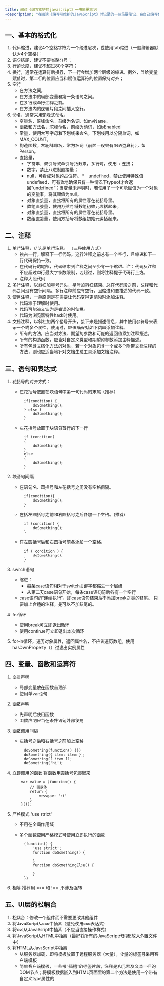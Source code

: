 ```yaml
---
title: 阅读《编写维护的javascript》一书简要笔记
+description: "在阅读《编写可维护的JavaScript》时记录的一些简要笔记，在自己编写代码时也会参照相应的标准，让代码变得更具可读性，可维护性。"
---
```


一、基本的格式化
-------------------------------------
1. 代码缩进，建议4个空格字符为一个缩进层次，或使用tab缩进（一般编辑器默认为4个空格）；
2. 语句结尾，建议不要省略分号；
3. 行的长度，建议不超过80个字符；
4. 换行，通常在运算符后换行，下一行会增加两个层级的缩进。例外，当给变量赋值时，第二行的位置应当和赋值运算符的位置保持对齐；
5. 空行
    * 在方法之间。
    * 在方法中的局部变量和第一条语句之间。
    * 在多行或单行注释之前。
    * 在方法内的逻辑片段之间插入空行。
6. 命名，通常采用驼峰式命名。
    * 变量名，驼峰命名，前缀为名词，如myName。
    * 函数和方法名，驼峰命名，前缀为动词，如isEnabled
    * 常量，使用大写字母和下划线来命名，下划线用以分隔单词，如MAX_COUNT。
    * 构造函数，大驼峰命名，常为名词（前面一般会有new运算符），如Person。
    * 直接量，
       * 字符串，双引号或单引号括起来，多行时，使用 + 连接；
       * 数字，禁止八进制直接量；
       * null，可看成对象的占位符。
       *　undefined，禁止使用特殊值undefined，可有效地确保只有一种情况下typeof才会返回”undefined“；当变量未声明时，若使用了一个可能赋值为一个对象的变量事，将其赋值为null。
       * 对象直接量，直接将所有的属性写在花括号里。
       * 数组直接量，使用方括号将数组初始元素括起来。
       * 对象直接量，直接将所有的属性写在花括号里。
       * 数组直接量，使用方括号将数组初始元素括起来。

二、注释
-------------------------
1. 单行注释，// 这是单行注释。 （三种使用方式）
   * 独占一行，解释下一行代码。这行注释之前总有一个空行，且缩进和下一行代码保持一致。
   * 在代码行的尾部，代码结束到注释之间至少有一个缩进。注：代码及注释不应超过单行最大字符数限制，若超过，则将注释提于代码行上方。
   * 注释大段代码
2. 多行注释，以斜杠加星号开头，星号加斜杠结束。总在代码段之前，注释和代码之间没有空行间隔。多行注释前应有空行，且缩进和要描述的代码一致。
3. 使用注释，一般原则是在需要让代码变得更清晰时添加注释。
   * 代码难于理解时使用。
   * 代码可能被文认为是错误的时使用。     
   * 代码为浏览器特性hack时使用。
4. 文档注释，以斜杠加两个星号开头，接下来是描述信息，其中使用@符号来表示一个或多个属性。使用时，应该确保对如下内容添加注释。
   * 所有的方法，应当对方法、期望的参数和可能的返回值添加注释描述。
   * 所有的构造函数，应当对自定义类型和期望的参数添加注释描述。
   * 所有包含文档化方法的对象，若一个对象包含一个或多个附带文档注释的方法，则也应适当地针对文档生成工具添加文档注释。

三、语句和表达式
-------------------------------
1. 花括号的对齐方式：
   * 左花括号放置在块语句中第一句代码的末尾（推荐）

           if(condition) {
               doSomething();
           } else {
               doSomething();
           }

   * 左花括号放置于块语句首行的下一行

           if (condition)
           {
               doSomething();
           }
           else
           {
               doSomething();
           }

2. 块语句间隔
   * 在语句名、圆括号和左花括号之间没有空格间隔。

           if(condition){
               doSomething();
           }

   * 在括左圆括号之前和右圆括号之后各加一个空格。(推荐)

           if (condition) {
               doSomething();
           }

   * 在左圆括号后和右圆括号前各添加一个空格。

           if ( condition ) {
               doSomething();
           }

3. switch语句
   * 缩进：
       * 每条case语句相对于switch关键字都缩进一个层级
       * 从第二天case语句开始，每条case语句前后各有一个空行
   * case语句的“连续执行”，即case语句结束后不添加break之类的结尾。 只要加上合适的注释，是可以不加结尾的。

4. for循环
   * 使用break可立即退出循环
   * 使用continue可立即退出本次循环

5. for-in循环，遍历对象属性，返回属性名，不应该遍历数组。使用hasOwnProperty（）过滤出实例属性

四、变量、函数和运算符
----------------------------
1. 变量声明
   * 局部变量放在函数首顶部
   * 使用单var语句

2. 函数声明
   * 先声明后使用函数
   * 函数声明应当在条件语句外部使用

3. 函数调用间隔
   * 左括号之后和右括号之前加上空格

           doSomething(function() {});
           doSomething({ item: item });
           doSomething([ item ]);
           doSomething('hi');

4. 立即调用的函数 将函数用圆括号包裹起来

           var value = (function() {
               // 函数体
               return {
                   messgae: 'hi'
               }
           }());

5. 严格模式 'use strict'
   * 不用在全局作用域
   * 多个函数应用严格模式可使用立即执行的函数


           (function() {
               'use strict';
               function doSomething() {

               }
               function doSomethingElse() {

               }
           })

6. 相等 推荐用 === 和 !== ,不涉及强转

五、UI层的松耦合
-------------------------
1. 松耦合：修改一个组件而不需要更改其他组件
2. 将JavaScript从css中抽离（避免使用css表达式）
3. 将css从JavaScript中抽离（不应当直接操作样式）
4. 将JavaScript从HTML中抽离（最好将所有的JavaScript代码都放入外置文件中）
5. 将HTML从JavaScript中抽离
   * 从服务器加载，即将模板放置于远程服务器（大量），少量的标签可采用客户端模板
   * 简单客户端模板，一些带“插槽”的标签片段，注释是和元素及文本一样的DOM节点；将模板数据嵌入到HTML页面里的第二个方法是使用一个带有自定义type属性的<script>元素
   * 复杂客户端模板，如Handlebars。

六、避免使用全局变量
----------------------
1. 全局变量带来的问题
   * 命名冲突
   * 代码的脆弱性，当定义函数时，最好尽可能多的将数据置于局部作用域内
   * 难以测试，确保函数不会对全部变量有依赖，增强代码的可测性

2. 意外的全局变量
   * 总是使用var来定义变量，哪怕是定义全部变量
   * 给未声明的变量赋值，使用工具时会报警告。严格模式下会报错

3. 单全局变量方式， 最佳方法是依赖尽可能少的全局变量，即只创建一个全局变量。如jQuery
   * 命名空间，将功能按照命名空间进行分组
   * 模块，一种通用的功能片段，如YUI，AMD等。使用AMD，需要模块加载器，如Dojs，RequireJs

4. 零全局变量， 使用一个立即执行的函数调用并将所有脚本放入其中

七、事件处理
-----------------------------
1. 隔离应用逻辑，将应用逻辑和事件处理的代码拆分开来
2. 不要分发事件对象，最好让时间处理程序成为杰出到event对象的唯一函数。事件处理程序应当在进入应用逻辑之前针对event对象执行任何必要的操作，包括阻止默认事件或阻止事件冒泡，都应当直接包含在事件处理程序中

八、避免“空比较”
---------------------------------
1. 检测原始值,使用typeof
   * 字符串，返回“string”
   * 数字，返回“number”
   * 布尔值，返回“boolean”
   * undefined，返回“undefined”
2. 检测引用值（对象），Object、Array、Date、Error,使用instanceof，语法 value instanceof constructor。 不仅检测构造这个对象的构造器，还检测原型链，也可检测自定义的类型。但是不检测函数和数组
3. 检测函数，使用typeof，返回“function”。在IE8和更早版本的IE浏览器中，检测DOM节点，返回“Object”（可用in）

       if("querySelectorAll" in document){
           //代码块
       }
4. 检测数组


       function isArray(value) {
           return Object.prototype.toString.call(value) === "[object Array]";
       }

5. 检测属性，使用in，如果实例对象的属性存在、或者继承自对象的原型，dou返回true。若检测实例对象的某个属性时候存在，用hasOwnProperty（）方法。在IE8以及更早版本，DOM对象并非继承自Object。


       //、如果沟不确定是否为DOM对象
       if("hasOwnProperty" in Object && Object.hasOwnProperty('related')){
           // 代码块
       }
九、将配置数据从代码中分离出来
-----------------------------
1. 配置数据，是应用中写死的值，如URL，需要展现给用户的字符串，重复的值，设置（比如每页的配置项），任何可能发生变更的值
2. 抽离配置数据， 即将配置数据拿到外部
3. 保存配置数据， 放在单独的文件中。存储数据方式，
   * JSON 文件


           {
               "MSG_INVALID_VALUE": "Invalid value",
               "URL_INVAILID": "/errors/invalid.php",    
               "CSS_SELECTED": "selected"
           }

   * JSONP, 将JSON结构用一个函数包装起来

           myFunc({
               "MSG_INVALID_VALUE": "Invalid value",
               "URL_INVAILID": "/errors/invalid.php",    
               "CSS_SELECTED": "selected"
           })

   * 纯JavaScript，将JSON对象赋值为一个变量，这个变量会被程序用到

           var config = {
               "MSG_INVALID_VALUE": "Invalid value",
               "URL_INVAILID": "/errors/invalid.php",    
               "CSS_SELECTED": "selected"
           }

十、抛出自定义错误
-----------------------
1. 在js中抛出错误，Error对象
       throw new Error("Something bad happened")

   注：没有通过try-catch语句捕获，抛出任何值都将引发一个错误

2. 抛出错误的好处，能够明确问题所在。推荐总是在错误消息中包含函数名称以及函数失败的原因
3. 何时抛出错误，最佳地方在工具函数中。经验法则：
   * 一旦修复了一个很难调试的额错误，尝试增加一两个自定义错误
   * 如果正在写代码，思考一下：“我希望[某些事情]不会发生，如果发生，代码会一团糟”
   * 若在编写别人的代码，思考一下其使用方式，在特定的情况下抛出错误
4. try-catch语句。可能引发错误的代码放在try块中，处理错误的代码放在catch中。finally放一定会被执行的代码

           try{
               SomethingThatMightCauseAnError();
           }catch(ex){
               handleError(ex);
           }finally{
               continueDoingOtherStuff();
           }


5. 错误类型

       Error  //所有错误的基本类型
       EvalError  // 通过eval()函数执行代码发生错误时抛出
       RangeError // 一个数字超出它的边界时抛出
       ReferenceError // 期望的对象存在时抛出
       SyntaxError // 给eval()函数传递的代码中有语法错误时抛出
       TypeError  // 变量不是期望的类型时抛出
       URIError // 给encodeURI()、encodeURIComponent()、decodeURI()或者decodeURIComponent()等函数传递格式非法的URI字符串时抛出

十一、不是你的对象不要动
-----------------------
1. 什么是你的。若你的代码没有创建这些对象，不要修改它们。包括：
   * 原生对象（Object、Array 等）
   * DOM对象（如document）
   * 浏览器对象模型（BOM）对象（例如，window）
   * 类库的对象
2. 原则
   + 不覆盖方法

           // 不好的写法
           document._originalGetElementById = document.getElementById;
           document.getElementById = function (id) {
               if( id == 'window'){
                   return window;
               }else{
                   return document._originalGetElementById(id);_
               }
           };


   + 不新增方法


           //不好的写法，在DOM对象上增加了方法
           document.sayImAwesome = function() {
               alert("You're awesome");
           }

           // 不好的写法，在原生对象上增加了方法
           Array.prototype.reverseSort = function() {
               return this.sort().reverse();
           }

           // 不好的写法，在库对象上增加了方法
           YUI.doSomething = function() {
               // 代码
           }


   + 不删除方法，一是给对应的名字赋值为null，二是使用delete操作符在删除（如果在prototype的属性或方法上使用delete是不起作用的）
3. 更好的途径，基于对象的继承和基于类型的继承
   * 基于对象的继承，也叫原型继承，一个对象继承另外一个对象是不需要调用构造函数的。如ECMAScript5的Object.create()方法

           var person = {
               name: "Bob",
               sayName: function(){
                   console.log(this.name);
               }
           }
           // 创建新对象 继承自person，可访问其属性和方法
           var myPerson = Object.create(person);
           myPerson.sayName();  // Bob

           // 重新定义 myPerson.sayName，则切断对person.sayName的访问
           myPerson.sayName = function(){
               console.log('mom');
           }
           myPerson.sayName(); // mom
           person.sayName(); // Bob

           // Object.create()可指定第二个参数，该参数对象中的属性和方法将添加到新的对象中
           var myPerson = Object.create(person,{
               name: {
                   value: 'Dad'
               }
           })
           myPerson.sayName(); // Dad
           person.sayName(); // Bob

   * 基于类型的继承，通过构造函数实现，需要访问被继承对象的构造函数。需要两步：首先，原型继承；然后，构造器继承。构造器继承是调用超类的构造函数时传入新建的对象作为其this的值

           function Person(name){
               this.name;
           }

           function Author(name){
               Person.call(this,name); // 构造器继承
           }

           Author.prototype = new Person();

   * 门面模式，为一个已存在的对象创建一个新的接口。门面实现一个特定的接口，让一个对象看起来像另一个对象，就称作适配器。门面和适配器唯一的不同是前者创建新接口，后者实现已存在的接口

           function DOMWrapper(ele){
               this.ele = ele;
           }

           DOMWrapper.prototype.addClass = function(className){
               ele.className += " " + className;
           }

           DOMWrapper.prototype.remove = function() {
               this.ele.parentNode.removeChild(this.ele);
           }

           var wrapper = new DOMWrapper(document.getElementById('my-div'));
           wrapper.addClass('selected');
           wrapper.remove();

4. 阻止修改，三种锁定修改的级别，每种都拥有两个方法：一个用来实施操作，一个用来检测是否应用了相应的操作
   - 防止扩展，禁止为对象“添加”属性和方法，但已存在的属性和方法是可以被修改或删除

           //Object.preventExtension(), Object.isExtensible()
           var person = {
               name: 'bob'
           };
           //锁定对象
           Object.preventExtensions(person);
           console.log(Object.isExtensible(person)); // false
           person.age = 25; //正常情况悄悄的失败，除非在strict模式下抛出错误

   - 密封，类似“防止扩展”，而且禁止为对象“删除”已存在的属性和方法

           //Object.seal()密封对象,Object.isSealed()
           Object.seal(person);
           console.log(Object.isExtensible(person)); // false
           console.log(Object.isSealed(person)); // true
           delete person.name; // false 正常情况悄悄的失败，除非是在strict模式下抛出错误
           person.age = 25;

   - 冻结，类似“密封”，而且禁止为对象“删除”已存在的属性和方法（所有字段均为只读）

           //Object.freeze()冻结，Object.isFrozen()
           Object.freeze(person);
           console.log(Object.isExtensible(person)); // false
           console.log(Object.isSealed(person)); // true
           console.log(Object.isFrozen(person)); // true
           person.name = 'mom'; //
           person.age = 25; //同上
           delete person.name; //同上

           // 被冻结的对象同时也是不可扩展和被密封的，故调用Object.isExtensible()返回false，调用Object.isSealed()返回true
           // 被冻结的对象和被密封的对象最大的区别在于，前者禁止任何对已存在属性和方法的修改

十二、浏览器嗅探
---------------------------
